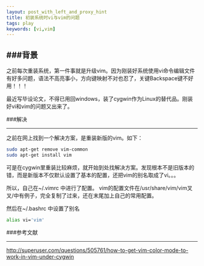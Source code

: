```yaml
---
layout: post_with_left_and_proxy_hint
title: 初装系统时vi与vim的问题
tags: play
keywords: [vi,vim]
---
```


###背景
---
之前每次重装系统，第一件事就是升级vim。因为刚装好系统使用vi命令编辑文件有好多问题，语法不高亮事小，方向键映射不对也忍了，关键Backspace键不好用！！！    

最近写毕设论文，不得已用回windows，装了cygwin作为Linux的替代品。刚装好vi和vim的问题又出来了。   


###解决

---
之前在网上找到一个解决方案，是重装新版的vim。如下：

```sh
sudo apt-get remove vim-common
sudo apt-get install vim
```

可是在cygwin里重装比较麻烦，就开始到处找解决方案。发现根本不是旧版本的错，而是新版本不仅默认设置了基本的配置，还把vim的别名取成了vi。。。    

所以，自己在~/.vimrc 中进行了配置。
vim的配置文件在/usr/share/vim/vim叉叉/中有例子，完全复制了过来，还在末尾加上自己的常用配置。

然后在~/.bashrc 中设置了别名

```sh
alias vi='vim'

```


###参考文献

---
http://superuser.com/questions/505761/how-to-get-vim-color-mode-to-work-in-vim-under-cygwin


